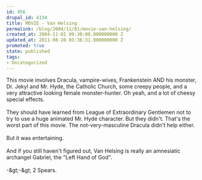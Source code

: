 ```yaml
---
id: 456
drupal_id: 4134
title: MOVIE - Van Helsing
permalink: /blog/2004/11/01/movie-van-helsing/
created_at: 2004-11-01 09:30:00.000000000 Z
updated_at: 2011-08-20 03:36:31.000000000 Z
promoted: true
state: published
tags:
- Uncategorized
---
```

This movie involves Dracula, vampire-wives, Frankenstein AND his monster, Dr. Jekyl and Mr. Hyde, the Catholic Church, some creepy people, and a very attractive looking female monster-hunter. Oh yeah, and a lot of cheesy special effects.
<br />
<br />They should have learned from League of Extraordinary Gentlemen not to try to use a huge animated Mr. Hyde character. But they didn't. That's the worst part of this movie. The not-very-masculine Dracula didn't help either.
<br />
<br />But it was entertaining.
<br />
<br />And if you still haven't figured out, Van Helsing is really an amnesiatic archangel Gabriel, the "Left Hand of God".
<br />
<br />-&amp;gt;-&amp;gt; 2 Spears.
